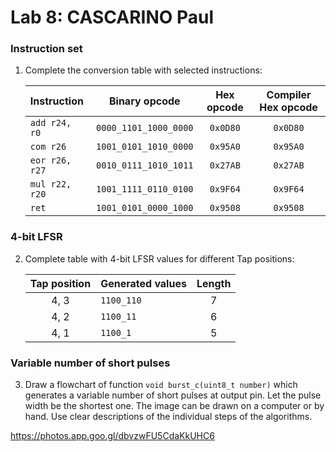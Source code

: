 # Lab 8: CASCARINO Paul

### Instruction set

1. Complete the conversion table with selected instructions:

   | **Instruction** | **Binary opcode** | **Hex opcode** | **Compiler Hex opcode** |
   | :-- | :-: | :-: | :-: |
   | `add r24, r0` | `0000_1101_1000_0000` | `0x0D80` | `0x0D80` |
   | `com r26` | `1001_0101_1010_0000` | `0x95A0` | `0x95A0` |
   | `eor r26, r27` | `0010_0111_1010_1011` | `0x27AB` | `0x27AB` |
   | `mul r22, r20` | `1001_1111_0110_0100` | `0x9F64` | `0x9F64` |
   | `ret` | `1001_0101_0000_1000` | `0x9508` | `0x9508` |

### 4-bit LFSR

2. Complete table with 4-bit LFSR values for different Tap positions:

   | **Tap position** | **Generated values** | **Length** |
   | :-: | :-- | :-: |
   | 4, 3 | `1100_110` | 7 |
   | 4, 2 | `1100_11` | 6 |
   | 4, 1 | `1100_1` | 5 |

### Variable number of short pulses

3. Draw a flowchart of function `void burst_c(uint8_t number)` which generates a variable number of short pulses at output pin. Let the pulse width be the shortest one. The image can be drawn on a computer or by hand. Use clear descriptions of the individual steps of the algorithms.

https://photos.app.goo.gl/dbvzwFU5CdaKkUHC6
